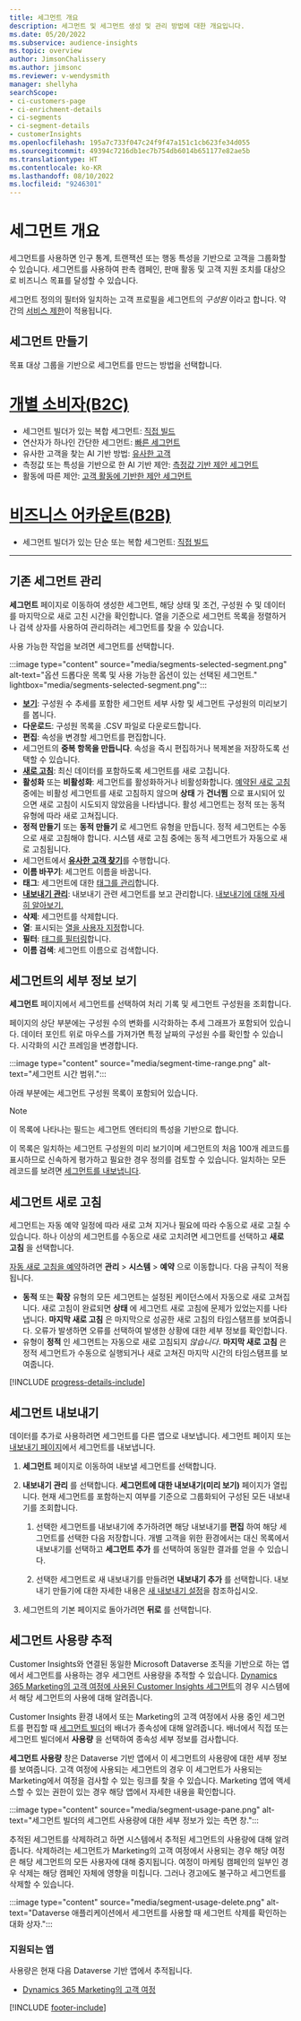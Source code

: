 ```yaml
---
title: 세그먼트 개요
description: 세그먼트 및 세그먼트 생성 및 관리 방법에 대한 개요입니다.
ms.date: 05/20/2022
ms.subservice: audience-insights
ms.topic: overview
author: JimsonChalissery
ms.author: jimsonc
ms.reviewer: v-wendysmith
manager: shellyha
searchScope:
- ci-customers-page
- ci-enrichment-details
- ci-segments
- ci-segment-details
- customerInsights
ms.openlocfilehash: 195a7c733f047c24f9f47a151c1cb623fe34d055
ms.sourcegitcommit: 49394c7216db1ec7b754db6014b651177e82ae5b
ms.translationtype: HT
ms.contentlocale: ko-KR
ms.lasthandoff: 08/10/2022
ms.locfileid: "9246301"
---
```

# <a name="segments-overview"></a>세그먼트 개요

세그먼트를 사용하면 인구 통계, 트랜잭션 또는 행동 특성을 기반으로 고객을 그룹화할 수 있습니다. 세그먼트를 사용하여 판촉 캠페인, 판매 활동 및 고객 지원 조치를 대상으로 비즈니스 목표를 달성할 수 있습니다.

세그먼트 정의의 필터와 일치하는 고객 프로필을 세그먼트의 *구성원* 이라고 합니다. 약간의 [서비스 제한](/dynamics365/customer-insights/service-limits)이 적용됩니다.

## <a name="create-a-segment"></a>세그먼트 만들기

목표 대상 그룹을 기반으로 세그먼트를 만드는 방법을 선택합니다.

# <a name="individual-consumers-b-to-c"></a>[개별 소비자(B2C)](#tab/b2c)

- 세그먼트 빌더가 있는 복합 세그먼트: [직접 빌드](segment-builder.md)
- 연산자가 하나인 간단한 세그먼트: [빠른 세그먼트](segment-quick.md)
- 유사한 고객을 찾는 AI 기반 방법: [유사한 고객](find-similar-customer-segments.md)
- 측정값 또는 특성을 기반으로 한 AI 기반 제안: [측정값 기반 제안 세그먼트](suggested-segments.md)
- 활동에 따른 제안: [고객 활동에 기반한 제안 세그먼트](suggested-segments-activity.md)

# <a name="business-accounts-b-to-b"></a>[비즈니스 어카운트(B2B)](#tab/b2b)

- 세그먼트 빌더가 있는 단순 또는 복합 세그먼트: [직접 빌드](segment-builder.md)

---

## <a name="manage-existing-segments"></a>기존 세그먼트 관리

**세그먼트** 페이지로 이동하여 생성한 세그먼트, 해당 상태 및 조건, 구성원 수 및 데이터를 마지막으로 새로 고친 시간을 확인합니다. 열을 기준으로 세그먼트 목록을 정렬하거나 검색 상자를 사용하여 관리하려는 세그먼트를 찾을 수 있습니다.

사용 가능한 작업을 보려면 세그먼트를 선택합니다.

:::image type="content" source="media/segments-selected-segment.png" alt-text="옵션 드롭다운 목록 및 사용 가능한 옵션이 있는 선택된 세그먼트." lightbox="media/segments-selected-segment.png":::

- [**보기**](#view-segment-details): 구성원 수 추세를 포함한 세그먼트 세부 사항 및 세그먼트 구성원의 미리보기를 봅니다.
- **다운로드**: 구성원 목록을 .CSV 파일로 다운로드합니다.
- **편집**: 속성을 변경할 세그먼트를 편집합니다.
- 세그먼트의 **중복 항목을 만듭니다**. 속성을 즉시 편집하거나 복제본을 저장하도록 선택할 수 있습니다.
- [**새로 고침**](#refresh-segments): 최신 데이터를 포함하도록 세그먼트를 새로 고칩니다.
- **활성화** 또는 **비활성화**: 세그먼트를 활성화하거나 비활성화합니다. [예약된 새로 고침](schedule-refresh.md) 중에는 비활성 세그먼트를 새로 고침하지 않으며 **상태** 가 **건너뜀** 으로 표시되어 있으면 새로 고침이 시도되지 않았음을 나타냅니다. 활성 세그먼트는 정적 또는 동적 유형에 따라 새로 고쳐집니다.
- **정적 만들기** 또는 **동적 만들기** 로 세그먼트 유형을 만듭니다. 정적 세그먼트는 수동으로 새로 고침해야 합니다. 시스템 새로 고침 중에는 동적 세그먼트가 자동으로 새로 고침됩니다.
- 세그먼트에서 [**유사한 고객 찾기**](find-similar-customer-segments.md)를 수행합니다.
- **이름 바꾸기**: 세그먼트 이름을 바꿉니다.
- **태그**: 세그먼트에 대한 [태그를 관리](work-with-tags-columns.md#manage-tags)합니다.
- [**내보내기 관리**](#export-segments): 내보내기 관련 세그먼트를 보고 관리합니다. [내보내기에 대해 자세히 알아보기.](export-destinations.md)
- **삭제**: 세그먼트를 삭제합니다.
- **열**: 표시되는 [열을 사용자 지정](work-with-tags-columns.md#customize-columns)합니다.
- **필터**: [태그를 필터링](work-with-tags-columns.md#filter-on-tags)합니다.
- **이름 검색**: 세그먼트 이름으로 검색합니다.

## <a name="view-segment-details"></a>세그먼트의 세부 정보 보기

**세그먼트** 페이지에서 세그먼트를 선택하여 처리 기록 및 세그먼트 구성원을 조회합니다.

페이지의 상단 부분에는 구성원 수의 변화를 시각화하는 추세 그래프가 포함되어 있습니다. 데이터 포인트 위로 마우스를 가져가면 특정 날짜의 구성원 수를 확인할 수 있습니다. 시각화의 시간 프레임을 변경합니다.

:::image type="content" source="media/segment-time-range.png" alt-text="세그먼트 시간 범위.":::

아래 부분에는 세그먼트 구성원 목록이 포함되어 있습니다.

> [!NOTE]
> 이 목록에 나타나는 필드는 세그먼트 엔터티의 특성을 기반으로 합니다.
>
>이 목록은 일치하는 세그먼트 구성원의 미리 보기이며 세그먼트의 처음 100개 레코드를 표시하므로 신속하게 평가하고 필요한 경우 정의를 검토할 수 있습니다. 일치하는 모든 레코드를 보려면 [세그먼트를 내보냅니다](export-destinations.md).

## <a name="refresh-segments"></a>세그먼트 새로 고침

세그먼트는 자동 예약 일정에 따라 새로 고쳐 지거나 필요에 따라 수동으로 새로 고칠 수 있습니다. 하나 이상의 세그먼트를 수동으로 새로 고치려면 세그먼트를 선택하고 **새로 고침** 을 선택합니다.

[자동 새로 고침을 예약](schedule-refresh.md)하려면 **관리** > **시스템** > **예약** 으로 이동합니다. 다음 규칙이 적용됩니다.

- **동적** 또는 **확장** 유형의 모든 세그먼트는 설정된 케이던스에서 자동으로 새로 고쳐집니다. 새로 고침이 완료되면 **상태** 에 세그먼트 새로 고침에 문제가 있었는지를 나타냅니다. **마지막 새로 고침** 은 마지막으로 성공한 새로 고침의 타임스탬프를 보여줍니다. 오류가 발생하면 오류를 선택하여 발생한 상황에 대한 세부 정보를 확인합니다.
- 유형이 **정적** 인 세그먼트는 자동으로 새로 고침되지 *않습니다*. **마지막 새로 고침** 은 정적 세그먼트가 수동으로 실행되거나 새로 고쳐진 마지막 시간의 타임스탬프를 보여줍니다.

[!INCLUDE [progress-details-include](includes/progress-details-pane.md)]

## <a name="export-segments"></a>세그먼트 내보내기

데이터를 추가로 사용하려면 세그먼트를 다른 앱으로 내보냅니다. 세그먼트 페이지 또는 [내보내기 페이지](export-destinations.md)에서 세그먼트를 내보냅니다.

1. **세그먼트** 페이지로 이동하여 내보낼 세그먼트를 선택합니다.

1. **내보내기 관리** 를 선택합니다. **세그먼트에 대한 내보내기(미리 보기)** 페이지가 열립니다. 현재 세그먼트를 포함하는지 여부를 기준으로 그룹화되어 구성된 모든 내보내기를 조회합니다.

   1. 선택한 세그먼트를 내보내기에 추가하려면 해당 내보내기를 **편집** 하여 해당 세그먼트를 선택한 다음 저장합니다. 개별 고객을 위한 환경에서는 대신 목록에서 내보내기를 선택하고 **세그먼트 추가** 를 선택하여 동일한 결과를 얻을 수 있습니다.

   1. 선택한 세그먼트로 새 내보내기를 만들려면 **내보내기 추가** 를 선택합니다. 내보내기 만들기에 대한 자세한 내용은 [새 내보내기 설정](export-destinations.md#set-up-a-new-export)을 참조하십시오.

1. 세그먼트의 기본 페이지로 돌아가려면 **뒤로** 를 선택합니다.

## <a name="track-usage-of-a-segment"></a>세그먼트 사용량 추적

Customer Insights와 연결된 동일한 Microsoft Dataverse 조직을 기반으로 하는 앱에서 세그먼트를 사용하는 경우 세그먼트 사용량을 추적할 수 있습니다. [Dynamics 365 Marketing의 고객 여정에 사용된 Customer Insights 세그먼트](/dynamics365/marketing/real-time-marketing-ci-profile)의 경우 시스템에서 해당 세그먼트의 사용에 대해 알려줍니다.

Customer Insights 환경 내에서 또는 Marketing의 고객 여정에서 사용 중인 세그먼트를 편집할 때 [세그먼트 빌더](segment-builder.md)의 배너가 종속성에 대해 알려줍니다. 배너에서 직접 또는 세그먼트 빌더에서 **사용량** 을 선택하여 종속성 세부 정보를 검사합니다.

**세그먼트 사용량** 창은 Dataverse 기반 앱에서 이 세그먼트의 사용량에 대한 세부 정보를 보여줍니다. 고객 여정에 사용되는 세그먼트의 경우 이 세그먼트가 사용되는 Marketing에서 여정을 검사할 수 있는 링크를 찾을 수 있습니다. Marketing 앱에 액세스할 수 있는 권한이 있는 경우 해당 앱에서 자세한 내용을 확인합니다.

:::image type="content" source="media/segment-usage-pane.png" alt-text="세그먼트 빌더의 세그먼트 사용량에 대한 세부 정보가 있는 측면 창.":::

추적된 세그먼트를 삭제하려고 하면 시스템에서 추적된 세그먼트의 사용량에 대해 알려줍니다. 삭제하려는 세그먼트가 Marketing의 고객 여정에서 사용되는 경우 해당 여정은 해당 세그먼트의 모든 사용자에 대해 중지됩니다. 여정이 마케팅 캠페인의 일부인 경우 삭제는 해당 캠페인 자체에 영향을 미칩니다. 그러나 경고에도 불구하고 세그먼트를 삭제할 수 있습니다.

:::image type="content" source="media/segment-usage-delete.png" alt-text="Dataverse 애플리케이션에서 세그먼트를 사용할 때 세그먼트 삭제를 확인하는 대화 상자.":::

### <a name="supported-apps"></a>지원되는 앱

사용량은 현재 다음 Dataverse 기반 앱에서 추적됩니다.

- [Dynamics 365 Marketing의 고객 여정](/dynamics365/marketing/real-time-marketing-ci-profile)

[!INCLUDE [footer-include](includes/footer-banner.md)]
